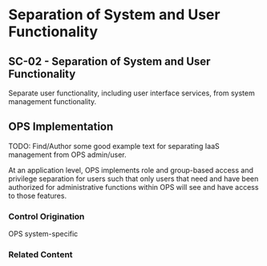 # Separation of System and User Functionality
## SC-02 - Separation of System and User Functionality

Separate user functionality, including user interface services, from system management functionality.

## OPS Implementation

TODO: Find/Author some good example text for separating IaaS management from OPS admin/user.

At an application level, OPS implements role and group-based access and privilege separation for users such that only users that need and have been authorized for administrative functions within OPS will see and have access to those features.

### Control Origination

OPS system-specific

### Related Content
